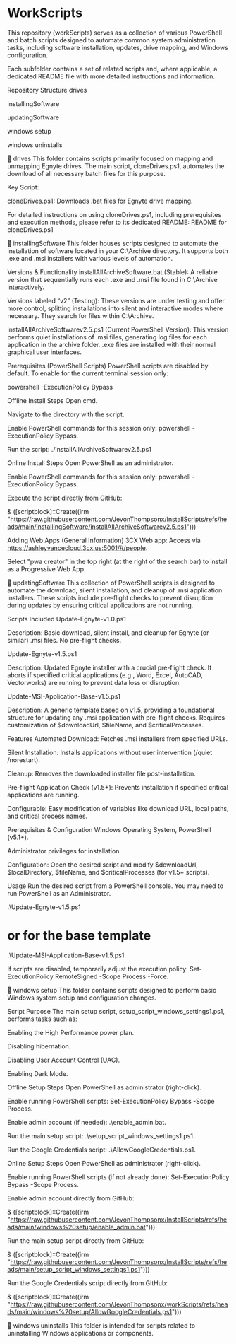# WorkScripts
This repository (workScripts) serves as a collection of various PowerShell and batch scripts designed to automate common system administration tasks, including software installation, updates, drive mapping, and Windows configuration.

Each subfolder contains a set of related scripts and, where applicable, a dedicated README file with more detailed instructions and information.

Repository Structure
drives

installingSoftware

updatingSoftware

windows setup

windows uninstalls

📂 drives
This folder contains scripts primarily focused on mapping and unmapping Egnyte drives. The main script, cloneDrives.ps1, automates the download of all necessary batch files for this purpose.

Key Script:

cloneDrives.ps1: Downloads .bat files for Egnyte drive mapping.

For detailed instructions on using cloneDrives.ps1, including prerequisites and execution methods, please refer to its dedicated README:
README for cloneDrives.ps1

📂 installingSoftware
This folder houses scripts designed to automate the installation of software located in your C:\Archive directory. It supports both .exe and .msi installers with various levels of automation.

Versions & Functionality
installAllArchiveSoftware.bat (Stable):
A reliable version that sequentially runs each .exe and .msi file found in C:\Archive interactively.

Versions labeled “v2” (Testing):
These versions are under testing and offer more control, splitting installations into silent and interactive modes where necessary. They search for files within C:\Archive.

installAllArchiveSoftwarev2.5.ps1 (Current PowerShell Version):
This version performs quiet installations of .msi files, generating log files for each application in the archive folder. .exe files are installed with their normal graphical user interfaces.

Prerequisites (PowerShell Scripts)
PowerShell scripts are disabled by default. To enable for the current terminal session only:

powershell -ExecutionPolicy Bypass

Offline Install Steps
Open cmd.

Navigate to the directory with the script.

Enable PowerShell commands for this session only: powershell -ExecutionPolicy Bypass.

Run the script: ./installAllArchiveSoftwarev2.5.ps1

Online Install Steps
Open PowerShell as an administrator.

Enable PowerShell commands for this session only: powershell -ExecutionPolicy Bypass.

Execute the script directly from GitHub:

& ([scriptblock]::Create((irm "https://raw.githubusercontent.com/JevonThompsonx/InstallScripts/refs/heads/main/installingSoftware/installAllArchiveSoftwarev2.5.ps1")))

Adding Web Apps (General Information)
3CX Web app: Access via https://ashleyvancecloud.3cx.us:5001/#/people.

Select "pwa creator" in the top right (at the right of the search bar) to install as a Progressive Web App.

📂 updatingSoftware
This collection of PowerShell scripts is designed to automate the download, silent installation, and cleanup of .msi application installers. These scripts include pre-flight checks to prevent disruption during updates by ensuring critical applications are not running.

Scripts Included
Update-Egnyte-v1.0.ps1

Description: Basic download, silent install, and cleanup for Egnyte (or similar) .msi files. No pre-flight checks.

Update-Egnyte-v1.5.ps1

Description: Updated Egnyte installer with a crucial pre-flight check. It aborts if specified critical applications (e.g., Word, Excel, AutoCAD, Vectorworks) are running to prevent data loss or disruption.

Update-MSI-Application-Base-v1.5.ps1

Description: A generic template based on v1.5, providing a foundational structure for updating any .msi application with pre-flight checks. Requires customization of $downloadUrl, $fileName, and $criticalProcesses.

Features
Automated Download: Fetches .msi installers from specified URLs.

Silent Installation: Installs applications without user intervention (/quiet /norestart).

Cleanup: Removes the downloaded installer file post-installation.

Pre-flight Application Check (v1.5+): Prevents installation if specified critical applications are running.

Configurable: Easy modification of variables like download URL, local paths, and critical process names.

Prerequisites & Configuration
Windows Operating System, PowerShell (v5.1+).

Administrator privileges for installation.

Configuration: Open the desired script and modify $downloadUrl, $localDirectory, $fileName, and $criticalProcesses (for v1.5+ scripts).

Usage
Run the desired script from a PowerShell console. You may need to run PowerShell as an Administrator.

.\Update-Egnyte-v1.5.ps1
# or for the base template
.\Update-MSI-Application-Base-v1.5.ps1

If scripts are disabled, temporarily adjust the execution policy: Set-ExecutionPolicy RemoteSigned -Scope Process -Force.

📂 windows setup
This folder contains scripts designed to perform basic Windows system setup and configuration changes.

Script Purpose
The main setup script, setup_script_windows_settings1.ps1, performs tasks such as:

Enabling the High Performance power plan.

Disabling hibernation.

Disabling User Account Control (UAC).

Enabling Dark Mode.

Offline Setup Steps
Open PowerShell as administrator (right-click).

Enable running PowerShell scripts: Set-ExecutionPolicy Bypass -Scope Process.

Enable admin account (if needed): .\enable_admin.bat.

Run the main setup script: .\setup_script_windows_settings1.ps1.

Run the Google Credentials script: .\AllowGoogleCredentials.ps1.

Online Setup Steps
Open PowerShell as administrator (right-click).

Enable running PowerShell scripts (if not already done): Set-ExecutionPolicy Bypass -Scope Process.

Enable admin account directly from GitHub:

& ([scriptblock]::Create((irm "https://raw.githubusercontent.com/JevonThompsonx/InstallScripts/refs/heads/main/windows%20setup/enable_admin.bat")))

Run the main setup script directly from GitHub:

& ([scriptblock]::Create((irm "https://raw.githubusercontent.com/JevonThompsonx/InstallScripts/refs/heads/main/setup_script_windows_settings1.ps1")))

Run the Google Credentials script directly from GitHub:

& ([scriptblock]::Create((irm "https://raw.githubusercontent.com/JevonThompsonx/workScripts/refs/heads/main/windows%20setup/AllowGoogleCredentials.ps1")))

📂 windows uninstalls
This folder is intended for scripts related to uninstalling Windows applications or components.
